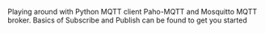 Playing around with Python MQTT client Paho-MQTT and Mosquitto MQTT broker.
Basics of Subscribe and Publish can be found to get you started
